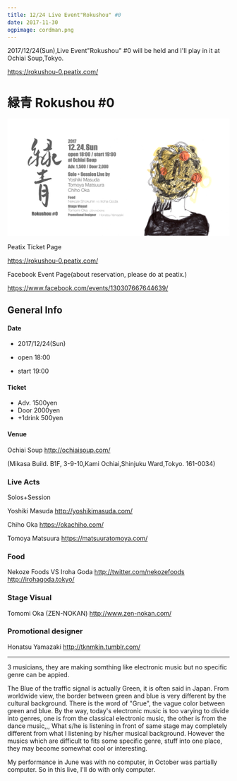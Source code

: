 ```yaml
---
title: 12/24 Live Event"Rokushou" #0
date: 2017-11-30
ogpimage: cordman.png
---
```


2017/12/24(Sun),Live Event"Rokushou" #0 will be held and I'll play in it at Ochiai Soup,Tokyo.

<https://rokushou-0.peatix.com/>

<!--more-->

# 緑青 Rokushou #0

![rokushou0](cordman.png)

Peatix Ticket Page

https://rokushou-0.peatix.com/

Facebook Event Page(about reservation, please do at peatix.)

<https://www.facebook.com/events/130307667644639/>

## General Info

#### Date

- 2017/12/24(Sun)

- open 18:00

- start 19:00

#### Ticket

- Adv. 1500yen
- Door 2000yen
- +1drink 500yen

#### Venue

Ochiai Soup <http://ochiaisoup.com/>

(Mikasa Build. B1F, 3-9-10,Kami Ochiai,Shinjuku Ward,Tokyo. 161-0034)

### Live Acts

Solos+Session

Yoshiki Masuda <http://yoshikimasuda.com/>

Chiho Oka <https://okachiho.com/>

Tomoya Matsuura <https://matsuuratomoya.com/>

### Food

Nekoze Foods VS Iroha Goda <http://twitter.com/nekozefoods> <http://irohagoda.tokyo/>

### Stage Visual

Tomomi Oka (ZEN-NOKAN) <http://www.zen-nokan.com/>

### Promotional designer

Honatsu Yamazaki <http://tknmkin.tumblr.com/>

---

3 musicians, they are making somthing like electronic music but no specific genre can be appied.

The Blue of the traffic signal is actually Green, it is often said in Japan. From worldwide view, the border between green and blue is very different by the cultural background. There is the word of "Grue", the vague color between green and blue. By the way, today's electronic music is too varying to divide into genres, one is from the classical electronic music, the other is from the dance music,,, What s/he is listening in front of same stage may completely different from what I listening by his/her musical background. However the musics which are difficult to fits some specific genre, stuff into one place, they may become somewhat cool or interesting.

My performance in June was with no computer, in October was partially computer. So in this live, I'll do with  only computer.
